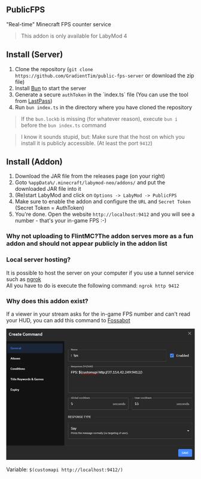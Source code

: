 ## PublicFPS
"Real-time" Minecraft FPS counter service

> This addon is only available for LabyMod 4

## Install (Server)
1. Clone the repository (`git clone https://github.com/GradientTim/public-fps-server` or download the zip file)
2. Install [Bun](https://bun.sh) to start the server
3. Generate a secure `authToken` in the `index.ts´ file (You can use the tool from [LastPass](https://www.lastpass.com/features/password-generator#generatorTool))
4. Run `bun index.ts` in the directory where you have cloned the repository

> If the `bun.lockb` is missing (for whatever reason), execute `bun i` before the `bun index.ts` command

> I know it sounds stupid, but: Make sure that the host on which you install it is publicly accessible. (At least the port `9412`)

## Install (Addon)
1. Download the JAR file from the releases page (on your right)
2. Goto `%appData%/.minecraft/labymod-neo/addons/` and put the downloaded JAR file into it
3. (Re)start LabyMod and click on `Options -> LabyMod -> PublicFPS`
4. Make sure to enable the addon and configure the `URL` and `Secret Token` (Secret Token = AuthToken)
5. You're done. Open the website `http://localhost:9412` and you will see a number - that's your in-game FPS :-)

### Why not uploading to FlintMC?The addon serves more as a fun addon and should not appear publicly in the addon list

### Local server hosting?
It is possible to host the server on your computer if you use a tunnel service such as [ngrok](https://ngrok.com/)
<br />All you have to do is execute the following command: `ngrok http 9412`

### Why does this addon exist?
If a viewer in your stream asks for the in-game FPS number and can't read your HUD, you can add this command to [Fossabot](https://fossabot.com/)

![fossabot](images/fossabot.png)

Variable: `$(customapi http://localhost:9412/)`